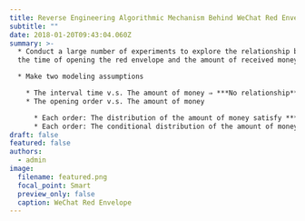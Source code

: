 ```yaml
---
title: Reverse Engineering Algorithmic Mechanism Behind WeChat Red Envelope
subtitle: ""
date: 2018-01-20T09:43:04.060Z
summary: >-
  * Conduct a large number of experiments to explore the relationship between
  the time of opening the red envelope and the amount of received money

  * Make two modeling assumptions

    * The interval time v.s. The amount of money ⇒ ***No relationship***
    * The opening order v.s. The amount of money

      * Each order: The distribution of the amount of money satisfy ***skew distribution***
      * Each order: The conditional distribution of the amount of money satisfy ***uniform distribution***
draft: false
featured: false
authors:
  - admin
image:
  filename: featured.png
  focal_point: Smart
  preview_only: false
  caption: WeChat Red Envelope
---
```

